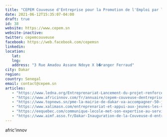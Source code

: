 ```yaml
---
title: "CEPEM Couveuse d'Entreprise pour la Promotion de l'Emploi par la Micro-entreprise"
date: 2021-06-12T15:35:07-04:00
draft: true
id: 38
website: https://www.cepem.sn
website-inactive: 
twitter: cepemcouveuse
facebook: https://web.facebook.com/cepemsn
linkedin: 
location: 
   lat: 
   lng: 
   address: "3 Rue Amadou Assane Ndoye X b�ranger Ferraud"
city: Dakar
region: 
country: Senegal
email: contact@cepem.sn
articles:
   - "https://www.ledna.org/Entreprenariat-Lancement-du-projet-renforcement-de-capacites-de-la-Couveuse-d.html"
   - "https://www.africinnov.com/fr/annuaire/cepem-couveuse-dentreprise-pour-la-promotion-de-le"
   - "https://www.topnews.sn/pme-la-mairie-de-dakar-va-accompagner-50-jeunes-entrepreneurs-dakarois/"
   - "https://www.xalimasn.com/entreprenariat-et-appui-aux-jeunes-les-villes-de-dakar-et-montreal-sengagent-dans-le-projet-cepem-pour-accompagner-les-dakarois/"
   - "https://eequebec.com/communique-lecole-met-son-expertise-au-service-du-developpement-entrepreneurial-de-la-ville-de-dakar/"
   - "https://www.aimf.asso.fr/Dakar-Inauguration-de-la-Couveuse-d-entreprise-pour-la-promotion-de-l-emploi.html"
---
```

afric'innov
